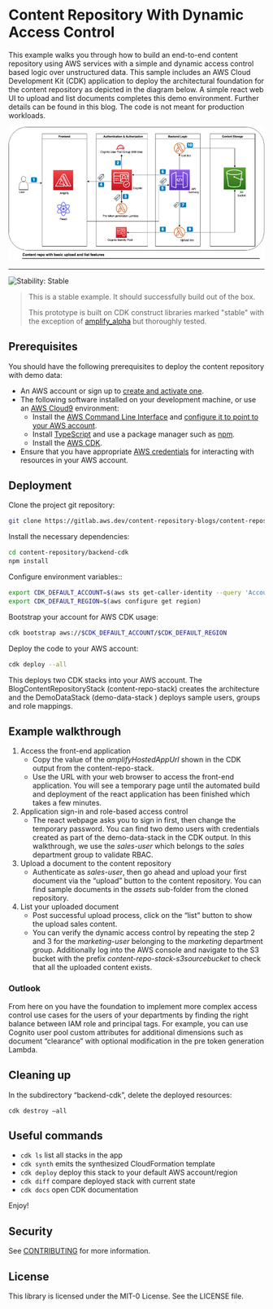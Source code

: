 # Content Repository With Dynamic Access Control

This example walks you through how to build an end-to-end content repository using AWS services with a simple and dynamic access control based logic over unstructured data. This sample includes an AWS Cloud Development Kit (CDK) application to deploy the architectural foundation for the content repository as depicted in the diagram below. A simple react web UI to upload and list documents completes this demo environment. Further details can be found in this blog. The code is not meant for production workloads.


![image info](./backend-cdk/img/content_repo_architecture.png)

<!--BEGIN STABILITY BANNER-->
---

![Stability: Stable](https://img.shields.io/badge/stability-Stable-success.svg?style=for-the-badge)
> This is a stable example. It should successfully build out of the box.
>
> This prototype is built on CDK construct libraries marked "stable" with the exception of [amplify_alpha](https://docs.aws.amazon.com/cdk/api/v2/docs/aws-amplify-alpha-readme.html) but thoroughly tested.
<!--END STABILITY BANNER-->

## Prerequisites

You should have the following prerequisites to deploy the content repository with demo data:
* An AWS account or sign up to [create and activate one](https://aws.amazon.com/premiumsupport/knowledge-center/create-and-activate-aws-account/).
* The following software installed on your development machine, or use an [AWS Cloud9](https://aws.amazon.com/cloud9/) environment:
    * Install the [AWS Command Line Interface](https://aws.amazon.com/cli/) and [configure it to point to your AWS account](https://docs.aws.amazon.com/cli/latest/userguide/cli-chap-configure.html).
    * Install [TypeScript](https://www.typescriptlang.org/download) and use a package manager such as [npm](https://docs.npmjs.com/downloading-and-installing-packages-locally).
    * Install the [AWS CDK](https://docs.aws.amazon.com/cdk/latest/guide/getting_started.html).
 * Ensure that you have appropriate [AWS credentials](https://docs.aws.amazon.com/cli/latest/userguide/cli-configure-files.html) for interacting with resources in your AWS account.

## Deployment

Clone the project git repository:
```bash
git clone https://gitlab.aws.dev/content-repository-blogs/content-repository
```

Install the necessary dependencies:
```bash
cd content-repository/backend-cdk
npm install
```

Configure environment variables::
```bash
export CDK_DEFAULT_ACCOUNT=$(aws sts get-caller-identity --query 'Account' --output text)
export CDK_DEFAULT_REGION=$(aws configure get region)
```

Bootstrap your account for AWS CDK usage:
```bash
cdk bootstrap aws://$CDK_DEFAULT_ACCOUNT/$CDK_DEFAULT_REGION
```

Deploy the code to your AWS account:
```bash
cdk deploy --all
```

This deploys two CDK stacks into your AWS account. The BlogContentRepositoryStack (content-repo-stack) creates the architecture and the DemoDataStack (demo-data-stack ) deploys sample users, groups and role mappings.

## Example walkthrough

1. Access the front-end application
    * Copy the value of the *amplifyHostedAppUrl* shown in the CDK output from the content-repo-stack.
    * Use the URL with your web browser to access the front-end application. You will see a temporary page until the automated build and deployment of the react application has been finished which takes a few minutes.
2. Application sign-in and role-based access control
    * The react webpage asks you to sign in first, then change the temporary password. You can find two demo users with credentials created as part of the demo-data-stack in the CDK output. In this walkthrough, we use the *sales-user* which belongs to the *sales* department group to validate RBAC.
3. Upload a document to the content repository
    * Authenticate as *sales-user*, then go ahead and upload your first document via the “upload” button to the content repository. You can find sample documents in the *assets* sub-folder from the cloned repository. 
4. List your uploaded document
    * Post successful upload process, click on the “list” button to show the upload sales content.
    * You can verify the dynamic access control by repeating the step 2 and 3 for the *marketing-user* belonging to the *marketing* department group. Additionally log into the AWS console and navigate to the S3 bucket with the prefix *content-repo-stack-s3sourcebucket* to check that all the uploaded content exists.

### Outlook
From here on you have the foundation to implement more complex access control use cases for the users of your departments by finding the right balance between IAM role and principal tags. For example, you can use Cognito user pool custom attributes for additional dimensions such as document “clearance” with optional modification in the pre token generation Lambda. 

## Cleaning up

In the subdirectory “backend-cdk”, delete the deployed resources:
```
cdk destroy –all 
```

## Useful commands
 * `cdk ls`          list all stacks in the app
 * `cdk synth`       emits the synthesized CloudFormation template
 * `cdk deploy`      deploy this stack to your default AWS account/region
 * `cdk diff`        compare deployed stack with current state
 * `cdk docs`        open CDK documentation

Enjoy!

## Security

See [CONTRIBUTING](CONTRIBUTING.md#security-issue-notifications) for more information.

## License

This library is licensed under the MIT-0 License. See the LICENSE file.